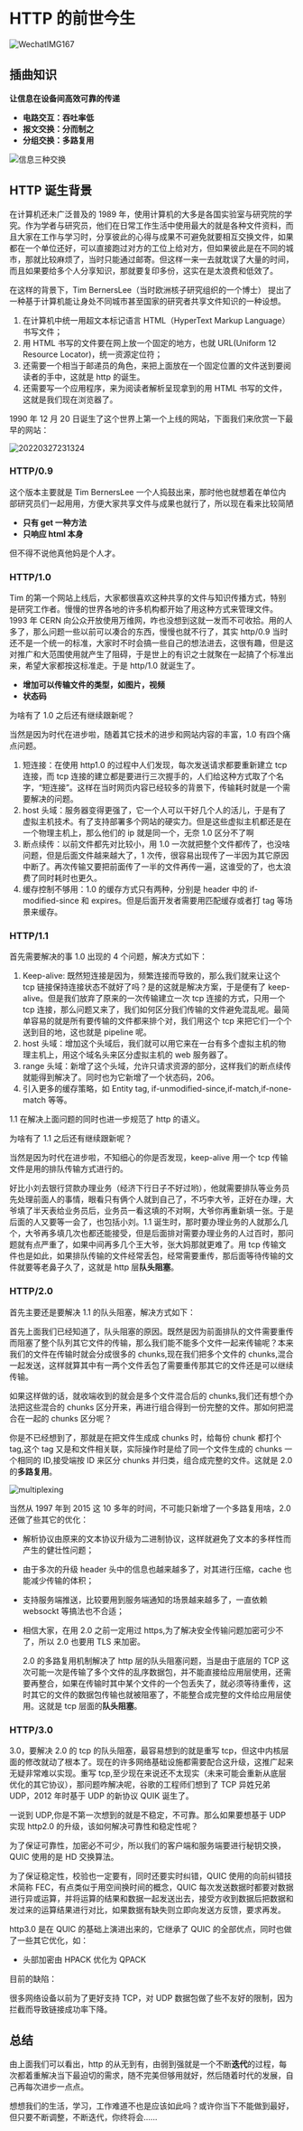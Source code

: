# HTTP 的前世今生

![WechatIMG167](https://tva1.sinaimg.cn/large/e6c9d24ely1h0awv9b8pgj21hd0u0n7q.jpg)

[^图]: 2018 北京小西天园区内

## 插曲知识

**让信息在设备间高效可靠的传递**

- **电路交互：吞吐率低**
- **报文交换：分而制之**
- **分组交换：多路复用**

![信息三种交换](https://tva1.sinaimg.cn/large/e6c9d24ely1h0svh9npcej20ri0jgabw.jpg)

## HTTP 诞生背景

在计算机还未广泛普及的 1989 年，使用计算机的大多是各国实验室与研究院的学究。作为学者与研究员，他们在日常工作生活中使用最大的就是各种文件资料，而且大家在工作与学习时，分享彼此的心得与成果不可避免就要相互交换文件，如果都在一个单位还好，可以直接跑过对方的工位上给对方，但如果彼此是在不同的城市，那就比较麻烦了，当时只能通过邮寄。但这样一来一去就耽误了大量的时间，而且如果要给多个人分享知识，那就要复印多份，这实在是太浪费和低效了。

在这样的背景下，Tim BernersLee（当时欧洲核子研究组织的一个博士） 提出了一种基于计算机能让身处不同城市甚至国家的研究者共享文件知识的一种设想。

1. 在计算机中统一用超文本标记语言 HTML（HyperText Markup Language）书写文件；
2. 用 HTML 书写的文件要在网上放一个固定的地方，也就 URL(Uniform 12 Resource Locator)，统一资源定位符；
3. 还需要一个相当于邮递员的角色，来把上面放在一个固定位置的文件送到要阅读者的手中，这就是 http 的诞生。
4. 还需要写一个应用程序，来为阅读者解析呈现拿到的用 HTML 书写的文件，这就是我们现在浏览器了。

1990 年 12 月 20 日诞生了这个世界上第一个上线的网站，下面我们来欣赏一下最早的网站：

![20220327231324](https://tva1.sinaimg.cn/large/e6c9d24ely1h0ouj619mfj218j0u0792.jpg)

[^url]: http://info.cern.ch/hypertext/WWW/TheProject.html

### HTTP/0.9

这个版本主要就是 Tim BernersLee 一个人捣鼓出来，那时他也就想着在单位内部研究员们一起用用，方便大家共享文件与成果也就行了，所以现在看来比较简陋

- **只有 get 一种方法**
- **只响应 html 本身**

但不得不说他真他妈是个人才。

### HTTP/1.0

Tim 的第一个网站上线后，大家都很喜欢这种共享的文件与知识传播方式，特别是研究工作者。慢慢的世界各地的许多机构都开始了用这种方式来管理文件。1993 年 CERN 向公众开放使用万维网，咋也没想到这就一发而不可收拾。用的人多了，那么问题一些以前可以凑合的东西，慢慢也就不行了，其实 http/0.9 当时还不是一个统一的标准，大家时不时会搞一些自己的想法进去，这很有趣，但是这对推广和大范围使用就产生了阻碍，于是世上的有识之士就聚在一起搞了个标准出来，希望大家都按这标准走。于是 http/1.0 就诞生了。

- **增加可以传输文件的类型，如图片，视频**
- **状态码**

为啥有了 1.0 之后还有继续跟新呢？

当然是因为时代在进步啦，随着其它技术的进步和网站内容的丰富，1.0 有四个痛点问题。

1. 短连接：在使用 http1.0 的过程中人们发现，每次发送请求都要重新建立 tcp 连接，而 tcp 连接的建立都是要进行三次握手的，人们给这种方式取了个名字，“短连接”。这样在当时网页内容已经较多的背景下，传输耗时就是一个需要解决的问题。
2. host 头域：服务器变得更强了，它一个人可以干好几个人的活儿，于是有了虚拟主机技术。有了支持部署多个网站的硬实力。但是这些虚拟主机都还是在一个物理主机上，那么他们的 ip 就是同一个，无奈 1.0 区分不了啊
3. 断点续传：以前文件都先对比较小，用 1.0 一次就把整个文件都传了，也没啥问题，但是后面文件越来越大了，1 次传，很容易出现传了一半因为其它原因中断了。再次传输又要把前面传了一半的文件再传一遍，这谁受的了，也太浪费了同时耗时也更久。
4. 缓存控制不够用：1.0 的缓存方式只有两种，分别是 header 中的 if-modified-since 和 expires。但是后面开发者需要用匹配缓存或者打 tag 等场景来缓存。

### HTTP/1.1

首先需要解决的事 1.0 出现的 4 个问题，解决方式如下：

1. Keep-alive: 既然短连接是因为，频繁连接而导致的，那么我们就来让这个 tcp 链接保持连接状态不就好了吗？是的这就是解决方案，于是便有了 keep-alive。但是我们放弃了原来的一次传输建立一次 tcp 连接的方式，只用一个 tcp 连接，那么问题又来了，我们如何区分我们传输的文件避免混乱呢。最简单容易的就是所有要传输的文件都来排个对，我们用这个 tcp 来把它们一个个送到目的地，这也就是 pipeline 呢。
2. host 头域：增加这个头域后，我们就可以用它来在一台有多个虚拟主机的物理主机上，用这个域名头来区分虚拟主机的 web 服务器了。
3. range 头域：新增了这个头域，允许只请求资源的部分，这样我们的断点续传就能得到解决了。同时也为它新增了一个状态码，206。
4. 引入更多的缓存策略，如 Entity tag, if-unmodified-since,if-match,if-none-match 等等。

1.1 在解决上面问题的同时也进一步规范了 http 的语义。

为啥有了 1.1 之后还有继续跟新呢？

当然是因为时代在进步啦，不知细心的你是否发现，keep-alive 用一个 tcp 传输文件是用的排队传输方式进行的。

好比小刘去银行贷款办理业务（经济下行日子不好过哟），他就需要排队等业务员先处理前面人的事情，眼看只有俩个人就到自己了，不巧李大爷，正好在办理，大爷填了半天表给业务员后，业务员一看这填的不对啊，大爷你再重新填一张。于是后面的人又要等一会了，也包括小刘。1.1 诞生时，那时要办理业务的人就那么几个，大爷再多填几次也都还能接受，但是后面排对需要办理业务的人过百时，那问题就有点严重了，如果中间再多几个王大爷，张大妈那就更难了。用 tcp 传输文件也是如此，如果排队传输的文件经常丢包，经常需要重传，那后面等待传输的文件就要等老鼻子久了，这就是 http 层**队头阻塞**。

### HTTP/2.0

首先主要还是要解决 1.1 的队头阻塞，解决方式如下：

首先上面我们已经知道了，队头阻塞的原因。既然是因为前面排队的文件需要重传而阻塞了整个队列其它文件的传输，那么我们能不能多个文件一起来传输呢？本来我们的文件在传输时就会分成很多的 chunks,现在我们把多个文件的 chunks,混合一起发送，这样就算其中有一两个文件丢包了需要重传那其它的文件还是可以继续传输。

如果这样做的话，就收端收到的就会是多个文件混合后的 chunks,我们还有想个办法把这些混合的 chunks 区分开来，再进行组合得到一份完整的文件。那如何把混合在一起的 chunks 区分呢？

你是不已经想到了，那就是在把文件生成成 chunks 时，给每份 chunk 都打个 tag,这个 tag 又是和文件相关联，实际操作时是给了同一个文件生成的 chunks 一个相同的 ID,接受端按 ID 来区分 chunks 并归类，组合成完整的文件。这就是 2.0 的**多路复用**。

![multiplexing](https://tva1.sinaimg.cn/large/e6c9d24ely1h0svi2r9uwj222y0ljae9.jpg)

当然从 1997 年到 2015 这 10 多年的时间，不可能只新增了一个多路复用啥，2.0 还做了些其它的优化：

- 解析协议由原来的文本协议升级为二进制协议，这样就避免了文本的多样性而产生的健壮性问题；
- 由于多次的升级 header 头中的信息也越来越多了，对其进行压缩，cache 也能减少传输的体积；
- 支持服务端推送，比较要用到服务端通知的场景越来越多了，一直依赖 websockt 等搞法也不合适；
- 相信大家，在用 2.0 之前一定用过 https,为了解决安全传输问题加密可少不了，所以 2.0 也要用 TLS 来加密。

  2.0 的多路复用机制解决了 http 层的队头阻塞问题，当是由于底层的 TCP 这次可能一次是传输了多个文件的乱序数据包，并不能直接给应用层使用，还需要再整合，如果在传输时其中某个文件的一个包丢失了，就必须等待重传，这时其它的文件的数据包传输也就被阻塞了，不能整合成完整的文件给应用层使用。这就是 tcp 层面的**队头阻塞**。

### HTTP/3.0

3.0，要解决 2.0 的 tcp 的队头阻塞，最容易想到的就是重写 tcp，但这中内核层面的修改就动了根本了。现在的许多网络基础设施都需要配合这升级，这推广起来无疑非常难以实现。重写 tcp,至少现在来说还不太现实（未来可能会重新从底层优化的其它协议），那问题咋解决呢，谷歌的工程师们想到了 TCP 异姓兄弟 UDP，2012 年时基于 UDP 的新协议 QUIK 诞生了。

一说到 UDP,你是不第一次想到的就是不稳定，不可靠。那么如果要想基于 UDP 实现 http2.0 的升级，该如何解决可靠性和稳定性呢？

为了保证可靠性，加密必不可少，所以我们的客户端和服务端要进行秘钥交换，QUIC 使用的是 HD 交换算法。

为了保证稳定性，校验也一定要有，同时还要实时纠错，QUIC 使用的向前纠错技术简称 FEC，有点类似于用空间换时间的概念，QUIC 每次发送数据时都要对数据进行异或运算，并将运算的结果和数据一起发送出去，接受方收到数据后把数据和发过来的运算结果进行对比，如果数据有缺失则立即向发送方反馈，要求再发。

http3.0 是在 QUIC 的基础上演进出来的，它继承了 QUIC 的全部优点，同时也做了一些其它优化，如：

- 头部加密由 HPACK 优化为 QPACK

目前的缺陷：

很多网络设备以前为了更好支持 TCP，对 UDP 数据包做了些不友好的限制，因为拦截而导致链接成功率下降。

## 总结

由上面我们可以看出，http 的从无到有，由弱到强就是一个不断**迭代**的过程，每次都着重解决当下最迫切的需求，随不完美但够用就好，然后随着时代的发展，自己再每次进步一点点。

想想我们的生活，学习，工作难道不也是应该如此吗？或许你当下不能做到最好，但只要不断调整，不断迭代，你终将会......

